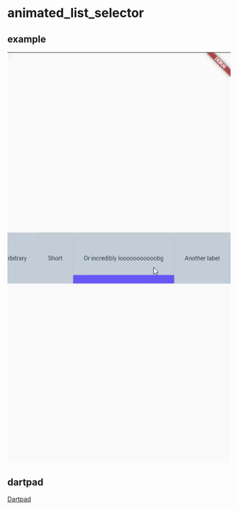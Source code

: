 # animated_list_selector

## example
![example gif](https://github.com/casvanluijtelaar/animated_list_indicator/raw/master/assets/demo.gif)

## dartpad
[Dartpad](https://dartpad.dev/153de423c04e31acf2a9918cc908abce)
